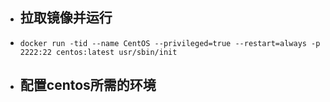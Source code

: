 - ## 拉取镜像并运行
- ```docker run -tid --name CentOS --privileged=true --restart=always -p 2222:22 centos:latest usr/sbin/init```
- ## 配置centos所需的环境